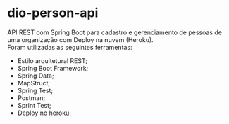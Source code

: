 # dio-person-api
API REST com Spring Boot para cadastro e gerenciamento de pessoas de uma organização com Deploy na nuvem (Heroku).
<br> Foram utilizadas as seguintes ferramentas:
- Estilo arquitetural REST;
- Spring Boot Framework;
- Spring Data;
- MapStruct;
- Spring Test;
- Postman;
- Sprint Test;
- Deploy no heroku.
